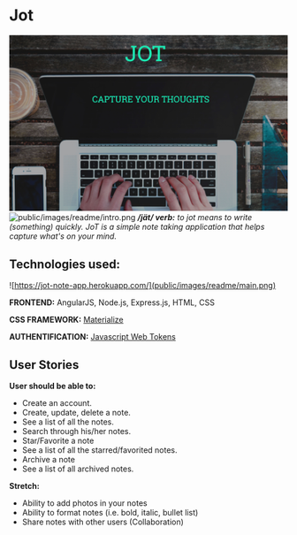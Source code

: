 # Jot
<a href="https://jot-note-app.herokuapp.com/"><img src="public/images/readme/intro.png"></a>
![public/images/readme/intro.png](https://jot-note-app.herokuapp.com/)
_**/jät/ verb:** to jot means to write (something) quickly. JoT is a simple note taking application that helps capture what's on your mind._


## Technologies used:
![https://jot-note-app.herokuapp.com/](public/images/readme/main.png)

**FRONTEND:** AngularJS, Node.js, Express.js, HTML, CSS

**CSS FRAMEWORK:** [Materialize](http://materializecss.com/)

**AUTHENTIFICATION:** [Javascript Web Tokens](https://jwt.io/introduction/)


## User Stories
**User should be able to:**

- Create an account.
- Create, update, delete a note.
- See a list of all the notes.
- Search through his/her notes.
- Star/Favorite a note
- See a list of all the starred/favorited notes.
- Archive a note
- See a list of all archived notes.

**Stretch:**

- Ability to add photos in your notes
- Ability to format notes (i.e. bold, italic, bullet list)
- Share notes with other users (Collaboration)
